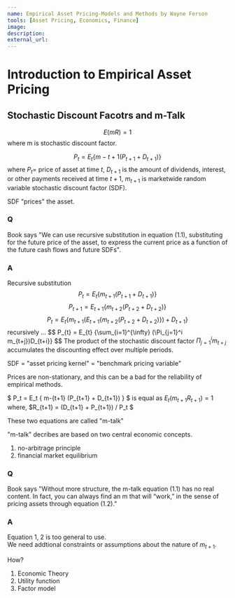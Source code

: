 ```yaml
---
name: Empirical Asset Pricing-Models and Methods by Wayne Ferson
tools: [Asset Pricing, Economics, Finance]
image:
description: 
external_url: 
---
```


# Introduction to Empirical Asset Pricing
## Stochastic Discount Facotrs and m-Talk

$$ E(mR)=1 $$
where m is stochastic discount factor.   

$$ P_t = E_t \{ m-{t+1} (P_{t+1} + D_{t+1}) \} $$
where $P_t =$ price of asset at time $t$, $D_{t+1}$ is the amount of dividends, interest, or other payments received at time $t+1$, $m_{t+1}$ is marketwide random variable stochastic discount factor (SDF).   

SDF "prices" the asset.

### Q
Book says "We can use recursive substitution in equation (1.1), substituting for the future price of the asset, to express the current price as a function of the future cash flows and future SDFs".   
### A
Recursive substitution
$$ P_t = E_t \{ m_{t+1} (P_{t+1} + D_{t+1}) \} $$
$$ P_{t+1} = E_{t+1} \{ m_{t+2} (P_{t+2} + D_{t+2}) \} $$
$$ P_{t} = E_{t} \{ m_{t+1}(E_{t+1} \{ m_{t+2} (P_{t+2} + D_{t+2}) \}) + D_{t+1} \} $$
recursively ...
$$ P_{t} = E_{t} \{\sum_{i=1}^{\infty} (\Pi_{j=1}^i m_{t+j})D_{t+i}} $$
The product of the stochastic discount factor $\Pi_{j=1}^i m_{t+j}$ accumulates the discounting effect over multiple periods.

SDF = "asset pricing kernel" = "benchmark pricing variable"   

Prices are non-stationary, and this can be a bad for the reliability of empirical methods.

$ P_t = E_t \{ m-{t+1} (P_{t+1} + D_{t+1}) \} $ is equal as $E_t (m_{t+1} R_{t+1})=1$
where, $R_{t+1} = (D_{t+1} + P_{t+1}) / P_t $

These two equations are called "m-talk"   

"m-talk" decribes are based on two central economic concepts.   
1. no-arbitrage principle   
2. financial market equilibrium   

### Q
Book says "Without more structure, the m-talk equation (1.1) has no real content. In fact, you can always find an m that will “work,” in the sense of pricing assets through equation (1.2)."

### A
Equation 1, 2 is too general to use.   
We need addtional constraints or assumptions about the nature of $m_{t+1}$.   
   
How?   
1. Economic Theory
2. Utility function
3. Factor model

